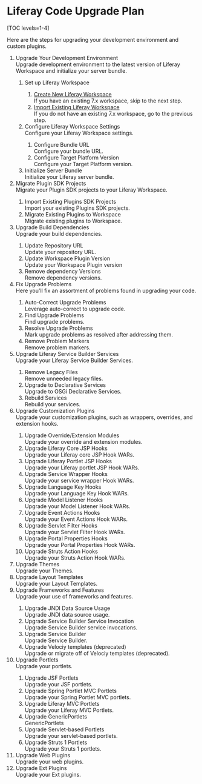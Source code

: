 # Liferay Code Upgrade Plan 

[TOC levels=1-4]

<p>
Here are the steps for upgrading your development environment and custom plugins.
</p>

<ol id="root">
    <li icon="" requirement="required">
        <div class="title">Upgrade Your Development Environment</div>
        <div class="description">Upgrade development environment to the latest version of Liferay Workspace and initialize your server bundle.</div>
    </li>
    <ol>
        <li icon="" requirement="required">
            <div class="title">Set up Liferay Workspace</div>
        </li>
        <ol>
            <li icon="" requirement="required" commandId="create_new_liferay_workspace">
                <div class="title"><a href="https://web-community-beta.wedeploy.io/web/guest/docs/7-2/reference/-/knowledge_base/reference/tooling">Create New Liferay Workspace</a></div>
                <div class="description">If you have an existing 7.x workspace, skip to the next step.</div>
            </li>
            <li icon="" requirement="required" commandId="import_existing_liferay_workspace">
                <div class="title"><a href="https://web-community-beta.wedeploy.io/web/guest/docs/7-2/reference/-/knowledge_base/reference/blade-cli">Import Existing Liferay Workspace</a></div>
                <div class="description">If you do not have an existing 7.x workspace, go to the previous step.</div>
            </li>
        </ol>
        <li icon="" requirement="required">
            <div class="title">Configure Liferay Workspace Settings</div>
            <div class="description">Configure your Liferay Workspace settings.</div>
        </li>
        <ol>
            <li icon="" requirement="required" commandId="configure_bundle_url">
                <div class="title">Configure Bundle URL</div>
                <div class="description">Configure your bundle URL.</div>
            </li>
            <li icon="" requirement="required" commandId="configure_target_platform_version">
                <div class="title">Configure Target Platform Version</div>
                <div class="description">Configure your Target Platform version.</div>
            </li>
        </ol>
        <li icon="" requirement="required" commandId="initialize_server_bundle">
            <div class="title">Initialize Server Bundle</div>
            <div class="description">Initialize your Liferay server bundle.</div>
        </li>
    </ol>
    <li icon="" requirement="required">
        <div class="title">Migrate Plugin SDK Projects</div>
        <div class="description">Migrate your Plugin SDK projects to your Liferay Workspace.</div>
    </li>
    <ol>
        <li icon="" requirement="required" commandId="import_existing_plugins_sdk">
            <div class="title">Import Existing Plugins SDK Projects</div>
            <div class="description">Import your existing Plugins SDK projects.</div>
        </li>
        <li icon="" requirement="required" commandId="migrate_existing_plugins_to_workspace">
            <div class="title">Migrate Existing Plugins to Workspace</div>
            <div class="description">Migrate existing plugins to Workspace.</div>
        </li>
    </ol>
    <li icon="" requirement="required">
        <div class="title">Upgrade Build Dependencies</div>
        <div class="description">Upgrade your build dependencies.</div>
    </li>
    <ol>
        <li icon="" requirement="required">
            <div class="title">Update Repository URL</div>
            <div class="description">Update your repository URL.</div>
        </li>
        <li icon="" requirement="required">
            <div class="title">Update Workspace Plugin Version</div>
            <div class="description">Update your Workspace Plugin version</div>
        </li>
        <li icon="" requirement="required">
            <div class="title">Remove dependency Versions</div>
            <div class="description">Remove dependency versions.</div>
        </li>
    </ol>
    <li icon="" requirement="required">
        <div class="title">Fix Upgrade Problems</div>
        <div class="description">Here you'll fix an assortment of problems found in upgrading your code.</div>
    </li>
    <ol>
        <li icon="" requirement="required" commandId="auto_correct_find_upgrade_problems">
            <div class="title">Auto-Correct Upgrade Problems</div>
            <div class="description">Leverage auto-correct to upgrade code.</div>
        </li>
        <li icon="" requirement="required" commandId="find_upgrade_problems">
            <div class="title">Find Upgrade Problems</div>
            <div class="description">Find upgrade problems.</div>
        </li>
        <li icon="" requirement="required">
            <div class="title">Resolve Upgrade Problems</div>
            <div class="description">Mark upgrade problems as resolved after addressing them.</div>
        </li>
        <li icon="" requirement="required" commandId="remove_upgrade_problems_markers">
            <div class="title">Remove Problem Markers</div>
            <div class="description">Remove problem markers.</div>
        </li>
    </ol>
    <li icon="" requirement="required">
        <div class="title">Upgrade Liferay Service Builder Services</div>
        <div class="description">Upgrade your Liferay Service Builder Services.</div>
    </li>
    <ol>
        <li icon="" commandId="remove_legacy_files" requirement="required">
            <div class="title">Remove Legacy Files</div>
            <div class="description">Remove unneeded legacy files.</div>
        </li>
        <li icon="" requirement="required">
            <div class="title">Upgrade to Declarative Services</div>
            <div class="description">Upgrade to OSGi Declarative Services.</div>
        </li>
        <li icon="" commandId="rebuild_services" requirement="required">
            <div class="title">Rebuild Services</div>
            <div class="description">Rebuild your services.</div>
        </li>
    </ol>
    <li icon="" requirement="required">
        <div class="title">Upgrade Customization Plugins</div>
        <div class="description">Upgrade your customization plugins, such as wrappers, overrides, and extension hooks.</div>
    </li>
    <ol>
        <li icon="" requirement="required">
            <div class="title">Upgrade Override/Extension Modules</div>
            <div class="description">Upgrade your override and extension modules.</div>
        </li>
        <li icon="" requirement="required">
            <div class="title">Upgrade Liferay Core JSP Hooks</div>
            <div class="description">Upgrade your Liferay core JSP Hook WARs.</div>
        </li>
        <li icon="" requirement="required">
            <div class="title">Upgrade Liferay Portlet JSP Hooks</div>
            <div class="description">Upgrade your Liferay portlet JSP Hook WARs.</div>
        </li>
        <li icon="" requirement="required">
            <div class="title">Upgrade Service Wrapper Hooks</div>
            <div class="description">Upgrade your service wrapper Hook WARs.</div>
        </li>
        <li icon="" requirement="required">
            <div class="title">Upgrade Language Key Hooks</div>
            <div class="description">Upgrade your Language Key Hook WARs.</div>
        </li>
        <li icon="" requirement="required">
            <div class="title">Upgrade Model Listener Hooks</div>
            <div class="description">Upgrade your Model Listener Hook WARs.</div>
        </li>
        <li icon="" requirement="required">
            <div class="title">Upgrade Event Actions Hooks</div>
            <div class="description">Upgrade your Event Actions Hook WARs.</div>
        </li>
        <li icon="" requirement="required">
            <div class="title">Upgrade Servlet Filter Hooks</div>
            <div class="description">Upgrade your Servlet Filter Hook WARs.</div>
        </li>
        <li icon="" requirement="required">
            <div class="title">Upgrade Portal Properties Hooks</div>
            <div class="description">Upgrade your Portal Properties Hook WARs.</div>
        </li>
        <li icon="" requirement="required">
            <div class="title">Upgrade Struts Action Hooks</div>
            <div class="description">Upgrade your Struts Action Hook WARs.</div>
        </li>
    </ol>
    <li icon="" requirement="required">
        <div class="title">Upgrade Themes</div>
        <div class="description">Upgrade your Themes.</div>
    </li>
    <li icon="" requirement="required">
        <div class="title">Upgrade Layout Templates</div>
        <div class="description">Upgrade your Layout Templates.</div>
    </li>
    <li icon="" requirement="required">
        <div class="title">Upgrade Frameworks and Features</div>
        <div class="description">Upgrade your use of frameworks and features.</div>
    </li>
    <ol>
        <li icon="" requirement="required">
            <div class="title">Upgrade JNDI Data Source Usage</div>
            <div class="description">Upgrade JNDI data source usage.</div>
        </li>
        <li icon="" requirement="required">
            <div class="title">Upgrade Service Builder Service Invocation</div>
            <div class="description">Upgrade Service Builder service invocations.</div>
        </li>
        <li icon="" requirement="required">
            <div class="title">Upgrade Service Builder</div>
            <div class="description">Upgrade Service Builder.</div>
        </li>
        <li icon="" requirement="required">
            <div class="title">Upgrade Velociy templates (deprecated)</div>
            <div class="description">Upgrade or migrate off of Velociy templates (deprecated).</div>
        </li>
    </ol>
    <li icon="" requirement="required">
        <div class="title">Upgrade Portlets</div>
        <div class="description">Upgrade your portlets.</div>
    </li>
    <ol>
        <li icon="" requirement="required">
            <div class="title">Upgrade JSF Portlets</div>
            <div class="description">Upgrade your JSF portlets.</div>
        </li>
        <li icon="" requirement="required">
            <div class="title">Upgrade Spring Portlet MVC Portlets</div>
            <div class="description">Upgrade your Spring Portlet MVC portlets.</div>
        </li>
        <li icon="" requirement="required">
            <div class="title">Upgrade Liferay MVC Portlets</div>
            <div class="description">Upgrade your Liferay MVC Portlets.</div>
        </li>
        <li icon="" requirement="required">
            <div class="title">Upgrade GenericPortlets</div>
            <div class="description">GenericPortlets</div>
        </li>
        <li icon="" requirement="required">
            <div class="title">Upgrade Servlet-based Portlets</div>
            <div class="description">Upgrade your servlet-based portlets.</div>
        </li>
        <li icon="" requirement="required">
            <div class="title">Upgrade Struts 1 Portlets</div>
            <div class="description">Upgrade your Struts 1 portlets.</div>
        </li>
    </ol>
    <li icon="" requirement="required">
        <div class="title">Upgrade Web Plugins</div>
        <div class="description">Upgrade your web plugins.</div>
    </li>
    <li icon="" requirement="required">
        <div class="title">Upgrade Ext Plugins</div>
        <div class="description">Upgrade your Ext plugins.</div>
    </li>
</ol>
